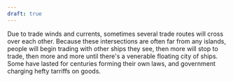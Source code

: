 ```yaml
---
draft: true
---
```

Due to trade winds and currents, sometimes several trade routes will cross over each other. Because these intersections are often far from any islands, people will begin trading with other ships they see, then more will stop to trade, then more and more until there's a venerable floating city of ships. Some have lasted for centuries forming their own laws, and government charging hefty tarriffs on goods.



